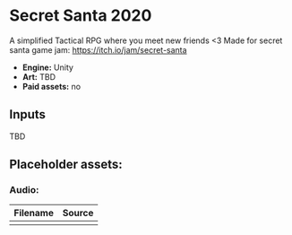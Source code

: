 # Secret Santa 2020

A simplified Tactical RPG where you meet new friends <3 Made for secret santa game jam: https://itch.io/jam/secret-santa

- **Engine:** Unity
- **Art:** TBD
- **Paid assets:** no

## Inputs

TBD

## Placeholder assets:

### Audio:

| Filename | Source |
| -------- | ------ |
|          |        |
